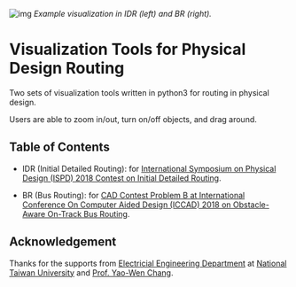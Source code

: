 ![img](https://github.com/Daikon-Sun/Routing-Visualization/raw/master/IDR+BR.png)
*Example visualization in IDR (left) and BR (right).*

# Visualization Tools for Physical Design Routing
Two sets of visualization tools written in python3 for routing in physical design.

Users are able to zoom in/out, turn on/off objects, and drag around.

## Table of Contents

- IDR (Initial Detailed Routing): for [International Symposium on Physical Design (ISPD) 2018 Contest on Initial Detailed Routing](http://www.ispd.cc/contests/18/index.html).

- BR (Bus Routing): for [CAD Contest Problem B at International Conference On Computer Aided Design (ICCAD) 2018 on Obstacle-Aware On-Track Bus Routing](http://iccad-contest.org/2018/index.html).

## Acknowledgement
Thanks for the supports from [Electricial Engineering Department](https://web.ee.ntu.edu.tw/eng/index.php) at [National Taiwan University](http://www.ntu.edu.tw/english/) and [Prof. Yao-Wen Chang](http://cc.ee.ntu.edu.tw/~ywchang/).
